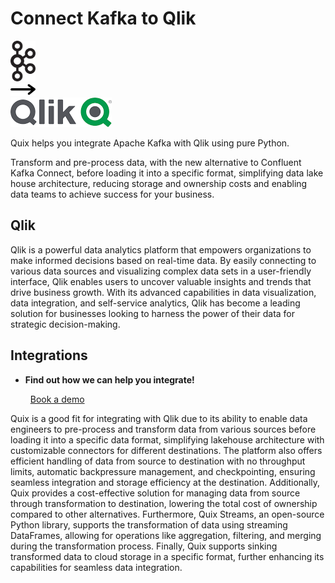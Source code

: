 # Connect Kafka to Qlik

<div class="connect-images cards blog-grid-card" markdown>
<div>
<img src="../images/kafka_logo.png" width="40px" />
</div>
<div>
<img src="../images/arrow.svg" width="40px" />
</div>
<div>
<img src="./images/qlik_1.jpg" />
</div>
</div>

Quix helps you integrate Apache Kafka with Qlik using pure Python.

Transform and pre-process data, with the new alternative to Confluent Kafka Connect, before loading it into a specific format, simplifying data lake house architecture, reducing storage and ownership costs and enabling data teams to achieve success for your business.

## Qlik

Qlik is a powerful data analytics platform that empowers organizations to make informed decisions based on real-time data. By easily connecting to various data sources and visualizing complex data sets in a user-friendly interface, Qlik enables users to uncover valuable insights and trends that drive business growth. With its advanced capabilities in data visualization, data integration, and self-service analytics, Qlik has become a leading solution for businesses looking to harness the power of their data for strategic decision-making.

## Integrations

<div class="grid cards" markdown>

- __Find out how we can help you integrate!__

    <a class="md-button md-button--primary" href="https://share.hsforms.com/1iW0TmZzKQMChk0lxd_tGiw4yjw2?__hstc=175542013.2303933fbd746c0ac86d9ccbe9bc9100.1728383268831.1729603416735.1729620918855.31&__hssc=175542013.1.1729620918855&__hsfp=2132701734" target="_blank" style="margin:.5rem;">Book a demo</a>

</div>


Quix is a good fit for integrating with Qlik due to its ability to enable data engineers to pre-process and transform data from various sources before loading it into a specific data format, simplifying lakehouse architecture with customizable connectors for different destinations. The platform also offers efficient handling of data from source to destination with no throughput limits, automatic backpressure management, and checkpointing, ensuring seamless integration and storage efficiency at the destination. Additionally, Quix provides a cost-effective solution for managing data from source through transformation to destination, lowering the total cost of ownership compared to other alternatives. Furthermore, Quix Streams, an open-source Python library, supports the transformation of data using streaming DataFrames, allowing for operations like aggregation, filtering, and merging during the transformation process. Finally, Quix supports sinking transformed data to cloud storage in a specific format, further enhancing its capabilities for seamless data integration.

